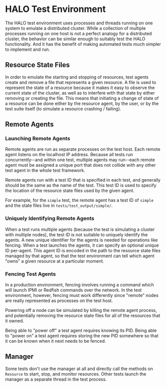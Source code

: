 # HALO Test Environment

The HALO test environment uses processes and threads running on one system to emulate a distributed
cluster. While a collection of multiple processes running on one host is not a perfect analogy for a
distributed cluster, the behavior can be similar enough to suitably test the HALO functionality. And
it has the benefit of making automated tests much simpler to implement and run.

## Resource State Files

In order to emulate the starting and stopping of resources, test agents create and remove a file
that represents a given resource. A file is used to represent the state of a resource because it
makes it easy to observe the current state of the cluster, as well as to interfere with that state
by either removing or creating the file. This means that initiating a change of state of a resource
can be done either by the resource agent, by the user, or by the test suite itself (to simulate a
resource crashing / failing).

## Remote Agents

### Launching Remote Agents

Remote agents are run as separate processes on the test host. Each remote agent listens on the
localhost IP address. Because all tests run concurrently--and within one test, multiple agents
may run--each remote agent must be assigned a unique port that does not collide with any other
test agent in the whole test framework.

Remote agents run with a test ID that is specified in each test, and generally should be the same
as the name of the test. This test ID is used to specify the location of the resource state files
used by the given agent.

For example, for the `simple` test, the remote agent has a test ID of `simple` and the state files
live in `tests/test_output/simple/`.

### Uniquely Identifying Remote Agents

When a test runs multiple agents (because the test is simulating a cluster with multiple nodes), the
test ID is not suitable to uniquely identify the agents. A new unique identifier for the agents is
needed for operations like fencing. When a test launches the agents, it can specify an optional
unique ID per-agent. This agent ID is encoded in the path to the resource state files managed
by that agent, so that the test environment can tell which agent "owns" a given resource at a
particular moment.

### Fencing Test Agents

In a production environment, fencing involves running a command which will launch IPMI or Redfish
commands over the network. In the test environment, however, fencing must work differently since
"remote" nodes are really represented as processes on the test host.

Powering off a node can be simulated by killing the remote agent process, and potentially removing
the resource state files for all of the resources that it owned.

Being able to "power off" a test agent requires knowing its PID. Being able to "power on" a test
agent requires storing the new PID somewhere so that it can be known when it next needs to be
fenced.

## Manager

Some tests don't use the manager at all and directly call the methods on `Resource` to start, stop,
and monitor resources. Other tests launch the manager as a separate thread in the test process.
